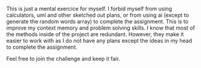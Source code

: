 This is just a mental exercice for myself. I forbid myself from using calculators, uml and other sketched out plans, or from using ai (except to generate the random words array) to complete the assignment. 
This is to improve my context memory and problem solving skills. I know that most of the methods inside of the project are redundant. 
However, they make it easier to work with as I do not have any plans except the ideas in my head to complete the assignment.

Feel free to join the challenge and keep it fair.

